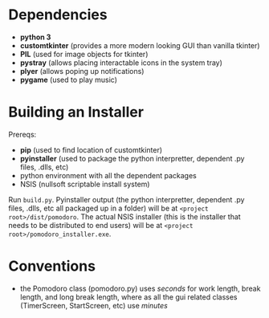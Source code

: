 # Dependencies
- **python 3**
- **customtkinter** (provides a more modern looking GUI than vanilla tkinter)
- **PIL** (used for image objects for tkinter)
- **pystray** (allows placing interactable icons in the system tray)
- **plyer** (allows poping up notifications)
- **pygame** (used to play music)

# Building an Installer
Prereqs:
- **pip** (used to find location of customtkinter)
- **pyinstaller** (used to package the python interpretter, dependent .py files, .dlls, etc)
- python environment with all the dependent packages
- NSIS (nullsoft scriptable install system)

Run `build.py`. Pyinstaller output (the python interpretter, dependent .py files, .dlls, etc all packaged up in a folder) will be at `<project root>/dist/pomodoro`. The actual NSIS installer (this is the installer that needs to be distributed to end users) will be at `<project root>/pomodoro_installer.exe`.

# Conventions
- the Pomodoro class (pomodoro.py) uses *seconds* for work length, break length, and long break length, where as all the gui related classes (TimerScreen, StartScreen, etc) use *minutes*